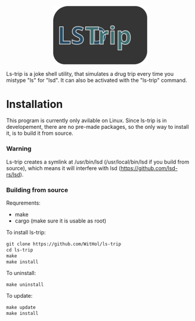 <div align=center>
  <img src=logo.svg width=50% height=auto>
</div>

Ls-trip is a joke shell utility, that simulates a drug trip every time you mistype "ls" for "lsd". It can also be activated with the "ls-trip" command.

# Installation
This program is currently only avilable on Linux.
Since ls-trip is in developement, there are no pre-made packages, so the only way to install it, is to build it from source.

### Warning
Ls-trip creates a symlink at /usr/bin/lsd (/usr/local/bin/lsd if you build from source), which means it will interfere with lsd (https://github.com/lsd-rs/lsd).

### Building from source
Requrements:
- make
- cargo (make sure it is usable as root)

To install ls-trip:
```
git clone https://github.com/WitHol/ls-trip
cd ls-trip
make
make install
```
To uninstall:
```
make uninstall
```
To update:
```
make update
make install
```
